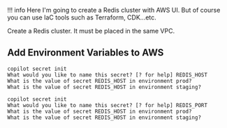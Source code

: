 !!! info
    Here I'm going to create a Redis cluster with AWS UI. But of course you can use IaC tools such as Terraform, CDK...etc.

Create a Redis cluster. It must be placed in the same VPC.

## Add Environment Variables to AWS

```
copilot secret init
What would you like to name this secret? [? for help] REDIS_HOST
What is the value of secret REDIS_HOST in environment prod?
What is the value of secret REDIS_HOST in environment staging?
```

```
copilot secret init
What would you like to name this secret? [? for help] REDIS_PORT
What is the value of secret REDIS_HOST in environment prod?
What is the value of secret REDIS_HOST in environment staging?
```